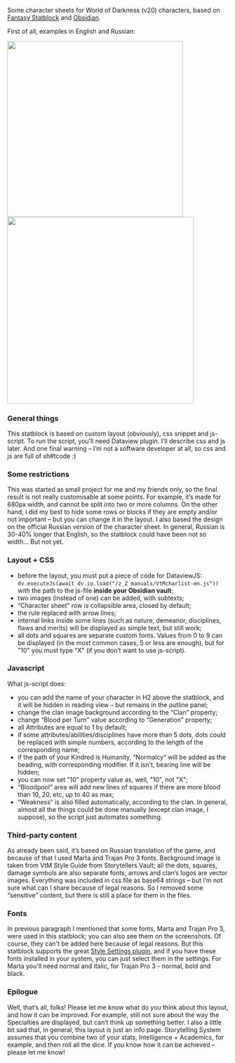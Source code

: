 Some character sheets for World of Darkness (v20) characters, based on [Fantasy Statblock](https://github.com/javalent/fantasy-statblocks) and [Obsidian](https://github.com/obsidianmd).

First of all, examples in English and Russian:

<img src="https://user-images.githubusercontent.com/12649819/234894483-841cea0d-06ba-4732-a3d7-efeb48124689.png" width="400">   <img src="https://user-images.githubusercontent.com/12649819/234894513-43be6afb-3baf-44f6-bf9f-04ff2cc7bf69.png" width="424.685">

### General things
This statblock is based on custom layout (obviously), css snippet and js-script. To run the script, you’ll need Dataview plugin. I’ll describe css and js later. And one final warning – I’m not a software developer at all, so css and js are full of sh#tcode :)

### Some restrictions
This was started as small project for me and my friends only, so the final result is not really customisable at some points. For example, it’s made for 680px width, and cannot be split into two or more columns. On the other hand, I did my best to hide some rows or blocks if they are empty and/or not important – but you can change it in the layout.
I also based the design on the official Russian version of the character sheet. In general, Russian is 30-40% longer that English, so the statblock could have been not so width… But not yet.

### Layout + CSS 
- before the layout, you must put a piece of code for DataviewJS: `dv.executeJs(await dv.io.load("/z_Z manuals/VtMcharlist-en.js"))` with the path to the js-file **inside your Obsidian vault**;
- two images (instead of one) can be added, with subtexts;
- “Character sheet” row is collapsible area, closed by default;
- the rule replaced with arrow lines;
- internal links inside some lines (such as nature, demeanor, disciplines, flaws and merits) will be displayed as simple text, but still work;
- all dots and squares are separate custom fonts. Values from 0 to 9 can be displayed (in the most common cases, 5 or less are enough), but for "10" you must type "X" (if you don’t want to use js-script).

### Javascript
What js-script does:
- you can add the name of your character in H2 above the statblock, and it will be hidden in reading view – but remains in the outline panel;
- change the clan image background according to the “Clan” property;
- change “Blood per Turn” value according to “Generation” property;
- all Attributes are equal to 1 by default; 
- if some attributes/abilities/disciplines have more than 5 dots, dots could be replaced with simple numbers, according to the length of the corresponding name; 
- if the path of your Kindred is Humanity, “Normalcy“ will be added as the beading, with corresponding modifier. If it isn't, bearing line will be hidden;
- you can now set "10" property value as, well, "10", not "X";
- “Bloodpool” area will add new lines of squares if there are more blood than 10, 20, etc, up to 40 as max;
- “Weakness” is also filled automatically, according to the clan.
In general, almost all the things could be done manually (except clan image, I suppose), so the script just automates something.

### Third-party content
As already been said, it’s based on Russian translation of the game, and because of that I used Marta and Trajan Pro 3 fonts. Background image is taken from VtM Style Guide from Storytellers Vault; all the dots, squares, damage symbols are also separate fonts; arrows and clan’s logos are vector images. Everything was included in css file as base64 strings – but I’m not sure what can I share because of legal reasons. 
So I removed some “sensitive” content, but there is still a place for them in the files.

### Fonts

In previous paragraph I mentioned that some fonts, Marta and Trajan Pro 3, were used in this statblock; you can also see them on the screenshots. Of course, they can't be added here because of legal reasons.
But this statblock supports the great [Style Settings plugin](https://github.com/mgmeyers/obsidian-style-settings/), and if you have these fonts installed in your system, you can just select them in the settings. 
For Marta you'll need normal and italic, for Trajan Pro 3 - normal, bold and black.

### Epilogue 
Well, that’s all, folks! Please let me know what do you think about this layout, and how it can be improved. For example, still not sure about the way the Specialties are displayed, but can’t think up something better.
I also a little bit sad that, in general, this layout is just an info page. Storytelling System assumes that you combine two of your stats, Intelligence + Academics, for example, and then roll all the dice. If you know how it can be achieved – please let me know!